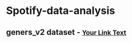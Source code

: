 # Spotify-data-analysis

## geners_v2 dataset -  <span style="font-size: smaller;">[Your Link Text](https://www.kaggle.com/datasets/mrmorj/dataset-of-songs-in-spotify)</span>

